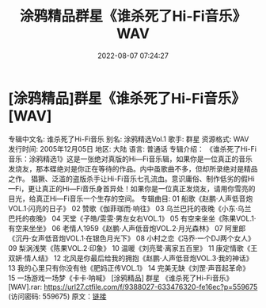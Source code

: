﻿---
title: 涂鸦精品群星《谁杀死了Hi-Fi音乐》WAV
date: 2022-08-07 07:24:27
categories: 试音碟、非卖品、发烧碟
tags: 华语中文
---
# [涂鸦精品]群星《谁杀死了Hi-Fi音乐》[WAV]

专辑中文名: 谁杀死了Hi-Fi音乐
别名: 涂鸦精选Vol.1
歌手: 群星
资源格式: WAV
发行时间: 2005年12月05日
地区: 大陆
语言: 普通话
专辑介绍：
《谁杀死了Hi-Fi音乐：涂鸦精选1》这是一张绝对真版的Hi—Fi音乐辑，如果你是一位真正的音乐发烧友，那本碟绝对是你正在等待的作品。内中虽歌曲不多，但却所录绝对是精品之作。
猖獗、泛滥的盗版杀手让Hi-Fi音乐七孔流血。意识庸俗、制作低劣的假Hi—Fi，更让真正的Hi—Fi音乐身首异处！如果你是一位真正发烧友，请用你雪亮的目光，给真正Hi—Fi音乐一个生存的空间。
专辑曲目:
01 船歌《赵鹏·人声低音炮VOL.1·闪亮的日子》
02 赞歌《伽菲珈而·响往》
03 乌兰巴托的夜晚《小东·乌兰巴托的夜晚》
04 天堂《子皓/雯雯·男左女右VOL.1》
05 有空来坐坐《陈果VOL.1·有空来坐坐》
06 老情人1959《赵鹏·人声低音炮VOL.2·月光森林》
07 阿里郎《沉丹·女声低音炮VOL.1·在银色月光下》
08 小村之恋《冯乔·一个DJ两个女人》
09 梨涡浅笑《陈果VOL.2·印象》
10 温暖《刘亮鹭·离家五百里》
11 康定情歌《王双妍·情人结》
12 北风是你最后给我的拥抱《赵鹏·人声低音炮VOL.3·我的神话》
13 我的心里只有你没有他《肥妈正传VOL.1》
14 完美无缺《刘罡·声音起革命》
15 一场游戏一场梦《卡卡·呐喊》
[涂鸦精品] 群星 《谁杀死了Hi-Fi音乐》[WAV].rar: https://url27.ctfile.com/f/9388027-633476320-fe16ec?p=559675
(访问密码: 559675)
原文：[链接](https://blog.sina.com.cn/s/blog_1647c7e7601030yqq.html)